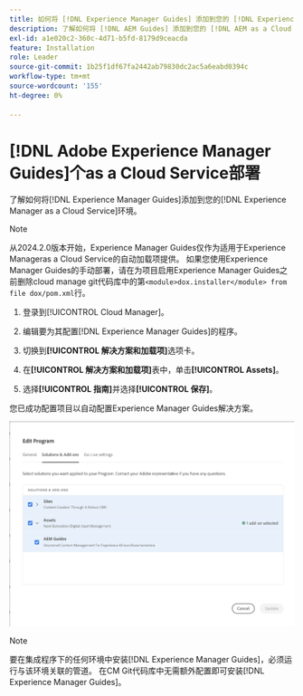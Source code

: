 ```yaml
---
title: 如何将 [!DNL Experience Manager Guides] 添加到您的 [!DNL Experience Manager as a Cloud Service] 环境
description: 了解如何将 [!DNL AEM Guides] 添加到您的 [!DNL AEM as a Cloud Service] 环境
exl-id: a1e020c2-360c-4d71-b5fd-8179d9ceacda
feature: Installation
role: Leader
source-git-commit: 1b25f1df67fa2442ab79830dc2ac5a6eabd0394c
workflow-type: tm+mt
source-wordcount: '155'
ht-degree: 0%

---
```


# [!DNL Adobe Experience Manager Guides]个as a Cloud Service部署

了解如何将[!DNL Experience Manager Guides]添加到您的[!DNL Experience Manager as a Cloud Service]环境。


>[!NOTE]
>
> 从2024.2.0版本开始，Experience Manager Guides仅作为适用于Experience Manageras a Cloud Service的自动加载项提供。 如果您使用Experience Manager Guides的手动部署，请在为项目启用Experience Manager Guides之前删除cloud manage git代码库中的第`<module>dox.installer</module> from file dox/pom.xml`行。

1. 登录到[!UICONTROL Cloud Manager]。

1. 编辑要为其配置[!DNL Experience Manager Guides]的程序。

1. 切换到&#x200B;**[!UICONTROL 解决方案和加载项]**&#x200B;选项卡。

1. 在&#x200B;**[!UICONTROL 解决方案和加载项]**&#x200B;表中，单击&#x200B;**[!UICONTROL Assets]**。

1. 选择&#x200B;**[!UICONTROL 指南]**&#x200B;并选择&#x200B;**[!UICONTROL 保存]**。

您已成功配置项目以自动配置Experience Manager Guides解决方案。

![配置Experience Manager Guides解决方案](assets/addon-configuration.png)

>[!NOTE]
>
>要在集成程序下的任何环境中安装[!DNL Experience Manager Guides]，必须运行与该环境关联的管道。 在CM Git代码库中无需额外配置即可安装[!DNL Experience Manager Guides]。
